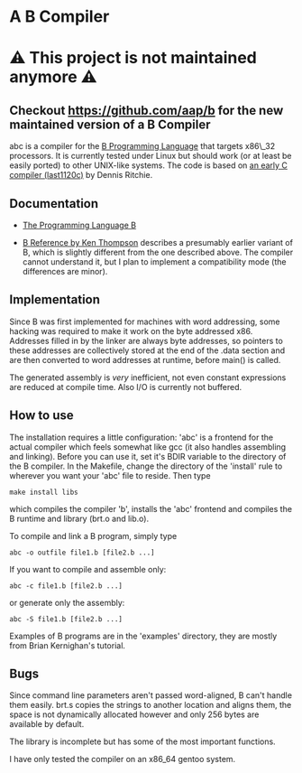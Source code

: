 A B Compiler
============

# ⚠ This project is not maintained anymore ⚠
## Checkout https://github.com/aap/b for the new maintained version of a B Compiler

abc is a compiler for the [B Programming Language](http://en.wikipedia.org/wiki/B_(programming_language)) that targets x86\_32 processors. It is currently tested under Linux but should work (or at least be easily ported) to other UNIX-like systems. The code is based on [an early C compiler (last1120c)](http://www.cs.bell-labs.com/who/dmr/primevalC.html) by Dennis Ritchie.

Documentation
-------------

* [The Programming Language B](http://9p.io/cm/cs/who/dmr/bintro.html)

* [B Reference by Ken Thompson](http://9p.io/cm/cs/who/dmr/kbman.html) describes a presumably earlier variant of B, which is slightly different from the one described above. The compiler cannot understand it, but I plan to implement a compatibility mode (the differences are minor).

Implementation
--------------

Since B was first implemented for machines with word addressing, some hacking was required to make it work on the byte addressed x86. Addresses filled in by the linker are always byte addresses, so pointers to these addresses are collectively stored at the end of the .data section and are then converted to word addresses at runtime, before main() is called.

The generated assembly is *very* inefficient, not even constant expressions are reduced at compile time. Also I/O is currently not buffered.

How to use
----------

The installation requires a little configuration:
'abc' is a frontend for the actual compiler which feels somewhat like gcc (it also handles assembling and linking). Before you can use it, set it's BDIR variable to the directory of the B compiler.
In the Makefile, change the directory of the 'install' rule to wherever you want your 'abc' file to reside.
Then type

	make install libs

which compiles the compiler 'b', installs the 'abc' frontend and compiles the B runtime and library (brt.o and lib.o).

To compile and link a B program, simply type

	abc -o outfile file1.b [file2.b ...]

If you want to compile and assemble only:

	abc -c file1.b [file2.b ...]

or generate only the assembly:

	abc -S file1.b [file2.b ...]

Examples of B programs are in the 'examples' directory, they are mostly from Brian Kernighan's tutorial.

Bugs
----

Since command line parameters aren't passed word-aligned, B can't handle them easily. brt.s copies the strings to another location and aligns them, the space is not dynamically allocated however and only 256 bytes are available by default.

The library is incomplete but has some of the most important functions.

I have only tested the compiler on an x86\_64 gentoo system.
